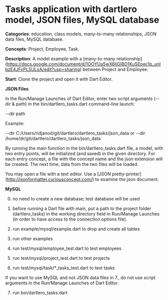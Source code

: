
# Tasks application with dartlero model, JSON files, MySQL database

**Categories**: education, class models, many-to-many relationships,
JSON data files, MySQL database.

**Concepts**: Project, Employee, Task.

**Description**:
A model example with a [many-to-many relationship]
(https://docs.google.com/document/d/1OOYUa5wX6IjGIBD1KuSEpec1p_unIbzE4JFvPL5ULxA/edit?usp=sharing)
between Project and Employee.

**Start**:
Clone the project and open it with Dart Editor.

**JSON Files**

In the Run/Manage Launches of Dart Editor, enter two script arguments
(--dir & path) in the bin/dartlero_tasks.dart command-line launch:

--dir path

Example:

--dir C:/Users/ridjanod/git/dartlero/dartlero_tasks/json_data
or
--dir /home/dr/git/dartlero/dartlero_tasks/json_data

By running the main function in the bin/dartlero_tasks.dart file, a model,
with two entry points, will be initialized (and saved) in the given directory.
For each entry concept, a file with the concept name and the json extension
will be created. The next time, data from the two files will be loaded.

You may open a file with a text editor. Use a
[JSON pretty-printer] (http://jsonformatter.curiousconcept.com/)
to examine the json document.

**MySQL**

0. no need to create a new database; test database will be used
1. before running a Dart file with main, put a path to the project folder
   (dartlero_tasks) in the working directory field in Run/Manage Launches
   (in order to have access to the connection.options file).

2. run example/mysql/example.dart to drop and create all tables
3. run other examples

4. run test/mysql/employee_test.dart to test employees
5. run test/mysql/project_test.dart to test projects
6. run test/mysql/task/*_tasks_test.dart to test tasks

If you want to use MySQL and not JSON data files in 7., do not use script arguments
in the Run/Manage Launches of Dart Editor.

7. run bin/dartlero_tasks.dart







